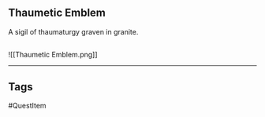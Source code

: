 ## Thaumetic Emblem
A sigil of thaumaturgy graven in granite.
## 
![[Thaumetic Emblem.png]]

---
## Tags
#QuestItem